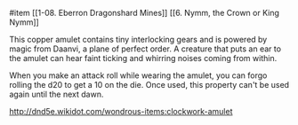 #item [[1-08. Eberron Dragonshard Mines]] [[6. Nymm, the Crown or King Nymm]]

This copper amulet contains tiny interlocking gears and is powered by magic from Daanvi, a plane of perfect order. A creature that puts an ear to the amulet can hear faint ticking and whirring noises coming from within.

When you make an attack roll while wearing the amulet, you can forgo rolling the d20 to get a 10 on the die. Once used, this property can't be used again until the next dawn.

http://dnd5e.wikidot.com/wondrous-items:clockwork-amulet